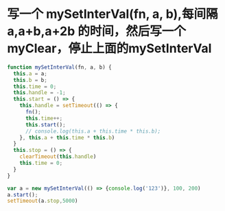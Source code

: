 # 写一个 mySetInterVal(fn, a, b),每间隔 a,a+b,a+2b 的时间，然后写一个myClear，停止上面的mySetInterVal

```js
function mySetInterVal(fn, a, b) {
  this.a = a;
  this.b = b;
  this.time = 0;
  this.handle = -1;
  this.start = () => {
    this.handle = setTimeout(() => {
      fn();
      this.time++;
      this.start();
      // console.log(this.a + this.time * this.b);
    }, this.a + this.time * this.b)
  }
  this.stop = () => {
    clearTimeout(this.handle)
    this.time = 0;
  }
}

var a = new mySetInterVal(() => {console.log('123')}, 100, 200)
a.start();
setTimeout(a.stop,5000)
```

